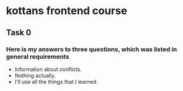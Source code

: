 # kottans frontend course
## Task 0
###  Here is my answers to three questions, which was listed in general requirements

 - Information about conflicts.
 - Nothing actually.
 - I'll use all the things that I learned.
